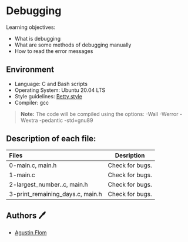 # Debugging

Learning objectives:

* What is debugging
* What are some methods of debugging manually
* How to read the error messages

## Environment 
* Language: C and Bash scripts
* Operating System: Ubuntu 20.04 LTS
* Style guidelines: [Betty style](https://github.com/holbertonschool/Betty/wiki)
* Compiler: gcc 
 > **Note:** The code will be compiled using the options: -Wall -Werror -Wextra -pedantic -std=gnu89

## Description of each file:

 | Files          |Desription
 |:----------------|:-------------------------------:|
 |0-main.c, main.h |Check for bugs.
 |1-main.c |Check for bugs.
 |2-largest_number..c, main.h |Check for bugs.
 |3-print_remaining_days.c, main.h |Check for bugs.

## Authors :pen:

 * [Agustin Flom](https://www.linkedin.com/in/agustin-f/)

